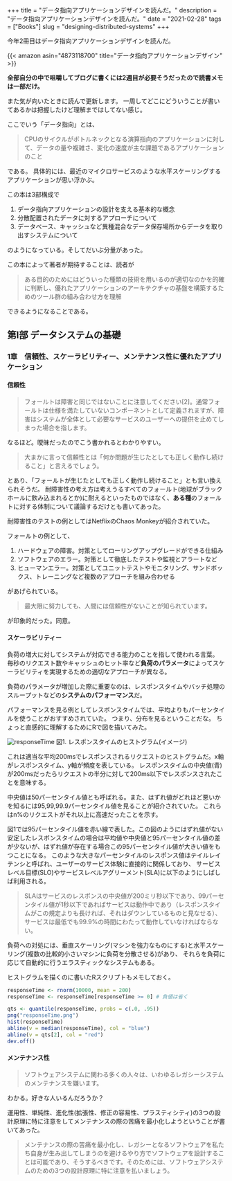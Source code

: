 +++
title = "データ指向アプリケーションデザインを読んだ。"
description = "データ指向アプリケーションデザインを読んだ。"
date = "2021-02-28"
tags = ["Books"]
slug = "designing-distributed-systems"
+++

今年2冊目はデータ指向アプリケーションデザインを読んだ。

{{< amazon asin="4873118700" title="データ指向アプリケーションデザイン" >}}


**全部自分の中で咀嚼してブログに書くには2週目が必要そうだったので読書メモは一部だけ。**

また気が向いたときに読んで更新します。
一周してどこにどういうことが書いてあるかは把握したけど理解まではしてない感じ。


ここでいう「データ指向」とは、

> CPUのサイクルがボトルネックとなる演算指向のアプリケーションに対して、データの量や複雑さ、変化の速度が主な課題であるアプリケーションのこと

である。
具体的には、最近のマイクロサービスのような水平スケーリングするアプリケーションが思い浮かぶ。


この本は3部構成で

1. データ指向アプリケーションの設計を支える基本的な概念
2. 分散配置されたデータに対するアプローチについて
3. データベース、キャッシュなど異種混合なデータ保存場所からデータを取り出すシステムについて

のようになっている。そしてだいぶ分量があった。


この本によって著者が期待することは、読者が
>ある目的のためにはどういった種類の技術を用いるのが適切なのかを的確に判断し、優れたアプリケーションのアーキテクチャの基盤を構築するためのツール群の組み合わせ方を理解

できるようになることである。



## 第Ⅰ部 データシステムの基礎


### 1章　信頼性、スケーラビリティー、メンテナンス性に優れたアプリケーション

#### 信頼性

>フォールトは障害と同じではないことに注意してください[2]。通常フォールトは仕様を満たしていないコンポーネントとして定義されますが、障害はシステムが全体として必要なサービスのユーザーへの提供を止めてしまった場合を指します。

なるほど。曖昧だったのでこう書かれるとわかりやすい。
>大まかに言って信頼性とは「何か問題が生じたとしても正しく動作し続けること」と言えるでしょう。

とあり、「フォールトが生じたとしても正しく動作し続けること」とも言い換えられそうだ。
耐障害性の考え方は考えうるすべてのフォールト(地球がブラックホールに飲み込まれるとか)に耐えるといったものではなく、**ある種**のフォールトに対する体制について議論するだけとも書いてあった。

耐障害性のテストの例としてはNetflixのChaos Monkeyが紹介されていた。

フォールトの例として、
1. ハードウェアの障害。対策としてローリングアップグレードができる仕組み
2. ソフトウェアのエラー。対策として徹底したテストや監視とアラートなど
3. ヒューマンエラー。対策としてユニットテストやモニタリング、サンドボックス、トレーニングなど複数のアプローチを組み合わせる

があげられている。

> 最大限に努力しても、人間には信頼性がないことが知られています。

が印象的だった。同意。

#### スケーラビリティー

負荷の増大に対してシステムが対応できる能力のことを指して使われる言葉。
毎秒のリクエスト数やキャッシュのヒット率など**負荷のパラメータ**によってスケーラビリティを実現するための適切なアプローチが異なる。


負荷のパラメータが増加した際に重要なのは、レスポンスタイムやバッチ処理のスループットなどの**システムのパフォーマンス**だ。


パフォーマンスを見る例としてレスポンスタイムでは、平均よりもパーセンタイルを使うことがおすすめされていた。
つまり、分布を見るということだな。
ちょっと直感的に理解するためにRで図を描いてみた。

![responseTime](/images/responseTime.png)
図1. レスポンスタイムのヒストグラム(イメージ)


これは適当な平均200msでレスポンスされるリクエストのヒストグラムだ。x軸がレスポンスタイム、y軸が頻度を表している。
レスポンスタイムの中央値(青)が200msだったらリクエストの半分に対して200ms以下でレスポンスされたことを意味する。


中央値は50パーセンタイル値とも呼ばれる。また、はずれ値がどれほど悪いかを知るには95,99,99.9パーセンタイル値を見ることが紹介されていた。
これらはn%のリクエストがそれ以上に高速だったことを示す。


図1では95パーセンタイル値を赤い線で表した。この図のようにはずれ値がない安定したレスポンスタイムの場合は平均値や中央値と95パーセンタイル値の差が少ないが、はずれ値が存在する場合この95パーセンタイル値が大きい値をもつことになる。
このような大きなパーセンタイルのレスポンス値はテイルレイテンシと呼ばれ、ユーザーのサービス体験に直接的に関係しており、
サービスレベル目標(SLO)やサービスレベルアグリーメント(SLA)に以下のようにしばしば利用される。

>SLAはサービスのレスポンスの中央値が200ミリ秒以下であり、99パーセンタイル値が1秒以下であればサービスは動作中であり（レスポンスタイムがこの規定よりも長ければ、それはダウンしているものと見なせる）、サービスは最低でも99.9%の時間にわたって動作していなければならない。


負荷への対処には、垂直スケーリング(マシンを強力なものにする)と水平スケーリング(複数の比較的小さいマシンに負荷を分散させる)があり、
それらを負荷に応じて自動的に行うエラスティックなシステムもある。



ヒストグラムを描くのに書いたRスクリプトもメモしておく。
```r
responseTime <- rnorm(10000, mean = 200)
responseTime <- responseTime[responseTime >= 0] # 負値は省く

qts <- quantile(responseTime, probs = c(.0, .95))
png("responseTime.png")
hist(responseTime)
abline(v = median(responseTime), col = "blue")
abline(v = qts[2], col = "red")
dev.off()
```


#### メンテナンス性

>ソフトウェアシステムに関わる多くの人々は、いわゆるレガシーシステムのメンテナンスを嫌います。

わかる。好きな人いるんだろうか？


運用性、単純性、進化性(拡張性、修正の容易性、プラスティシティ)の3つの設計原理に特に注意をしてメンテナンスの際の苦痛を最小化しようということが書いてあった。

> メンテナンスの際の苦痛を最小化し、レガシーとなるソフトウェアを私たち自身が生み出してしまうのを避けるやり方でソフトウェアを設計することは可能であり、そうするべきです。そのためには、ソフトウェアシステムのための3つの設計原理に特に注意を払いましょう。

